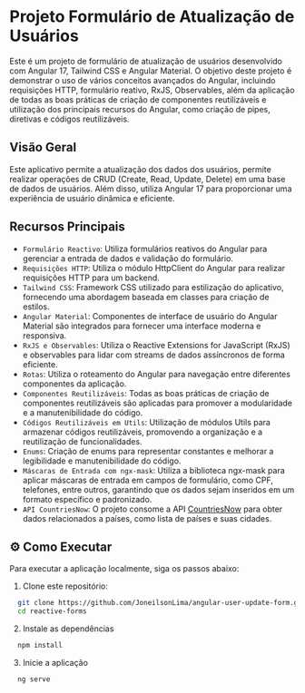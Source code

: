 # Projeto Formulário de Atualização de Usuários

Este é um projeto de formulário de atualização de usuários desenvolvido com Angular 17, Tailwind CSS e Angular Material. O objetivo deste projeto é demonstrar o uso de vários conceitos avançados do Angular, incluindo requisições HTTP, formulário reativo, RxJS, Observables, além da aplicação de todas as boas práticas de criação de componentes reutilizáveis e utilização dos principais recursos do Angular, como criação de pipes, diretivas e códigos reutilizáveis.

## Visão Geral
Este aplicativo permite a atualização dos dados dos usuários, permite realizar operações de CRUD (Create, Read, Update, Delete) em uma base de dados de usuários. Além disso, utiliza Angular 17 para proporcionar uma experiência de usuário dinâmica e eficiente.

## Recursos Principais

- `Formulário Reactivo`: Utiliza formulários reativos do Angular para gerenciar a entrada de dados e validação do formulário.
- `Requisições HTTP`: Utiliza o módulo HttpClient do Angular para realizar requisições HTTP para um backend.
- `Tailwind CSS`: Framework CSS utilizado para estilização do aplicativo, fornecendo uma abordagem baseada em classes para criação de estilos.
- `Angular Material`: Componentes de interface de usuário do Angular Material são integrados para fornecer uma interface moderna e responsiva.
- `RxJS e Observables`: Utiliza o Reactive Extensions for JavaScript (RxJS) e observables para lidar com streams de dados assíncronos de forma eficiente.
- `Rotas`: Utiliza o roteamento do Angular para navegação entre diferentes componentes da aplicação.
- `Componentes Reutilizáveis`: Todas as boas práticas de criação de componentes reutilizáveis são aplicadas para promover a modularidade e a manutenibilidade do código.
- `Códigos Reutilizáveis em Utils`: Utilização de módulos Utils para armazenar códigos reutilizáveis, promovendo a organização e a reutilização de funcionalidades.
- `Enums`: Criação de enums para representar constantes e melhorar a legibilidade e manutenibilidade do código.
- `Máscaras de Entrada com ngx-mask`: Utiliza a biblioteca ngx-mask para aplicar máscaras de entrada em campos de formulário, como CPF, telefones, entre outros, garantindo que os dados sejam inseridos em um formato específico e padronizado.
- `API CountriesNow`: O projeto consome a API <a href="https://countriesnow.space/"/>CountriesNow</a> para obter dados relacionados a países, como lista de países e suas cidades.


## ⚙️ Como Executar

Para executar a aplicação localmente, siga os passos abaixo:

1. Clone este repositório:

```bash
  git clone https://github.com/JoneilsonLima/angular-user-update-form.git
  cd reactive-forms

```

2. Instale as dependências

```bash
  npm install
```

3. Inicie a aplicação

```bash
  ng serve
```

